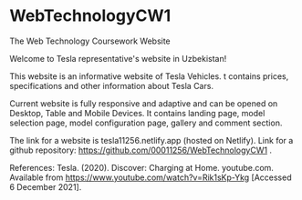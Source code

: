 # WebTechnologyCW1
The Web Technology Coursework Website

Welcome to Tesla representative's website in Uzbekistan!

This website is an informative website of Tesla Vehicles. t contains prices, specifications and other information about Tesla Cars.

Current website is fully responsive and adaptive and can be opened on Desktop, Table and Mobile Devices.
It contains landing page, model selection page, model configuration page, gallery and comment section.

The link for a website is tesla11256.netlify.app (hosted on Netlify).
Link for a github repository: https://github.com/00011256/WebTechnologyCW1 .

References:
Tesla. (2020). Discover: Charging at Home. youtube.com. Available from https://www.youtube.com/watch?v=Rik1sKp-Ykg [Accessed 6 December 2021].
